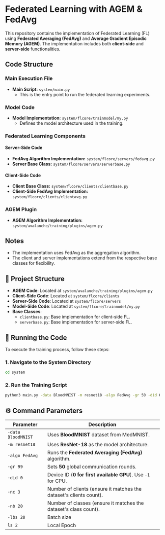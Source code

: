 # Federated Learning with AGEM & FedAvg

This repository contains the implementation of Federated Learning (FL) using **Federated Averaging (FedAvg)** and **Average Gradient Episodic Memory (AGEM)**. The implementation includes both **client-side** and **server-side** functionalities.

## Code Structure

### Main Execution File
- **Main Script:** `system/main.py`  
  - This is the entry point to run the federated learning experiments.

### Model Code
- **Model Implementation:** `system/flcore/trainmodel/my.py`  
  - Defines the model architecture used in the training.

### Federated Learning Components
#### Server-Side Code
- **FedAvg Algorithm Implementation:** `system/flcore/servers/fedavg.py`
- **Server Base Class:** `system/flcore/servers/serverbase.py`

#### Client-Side Code
- **Client Base Class:** `system/flcore/clients/clientbase.py`
- **Client-Side FedAvg Implementation:** `system/flcore/clients/clientavg.py`

### AGEM Plugin
- **AGEM Algorithm Implementation:** `system/avalanche/training/plugins/agem.py`


## Notes
- The implementation uses FedAvg as the aggregation algorithm.
- The client and server implementations extend from the respective base classes for flexibility.



## 📁 **Project Structure**
- **AGEM Code**: Located at `system/avalanche/training/plugins/agem.py`
- **Client-Side Code**: Located at `system/flcore/clients`
- **Server-Side Code**: Located at `system/flcore/servers`
- **Model-Side Code**: Located at `system/flcore/trainmodel/my.py`
- **Base Classes**:
  - `clientbase.py`: Base implementation for client-side FL.
  - `serverbase.py`: Base implementation for server-side FL.
  
## 🚀 **Running the Code**
To execute the training process, follow these steps:

### **1. Navigate to the System Directory**
```sh
cd system
```

### **2. Run the Training Script**
```sh
python3 main.py -data BloodMNIST -m resnet18 -algo FedAvg -gr 50 -did 0 -nc 3 -nb 20 -lbs 20 -ls 2
```

## ⚙ **Command Parameters**
| Parameter | Description |
|-----------|-------------|
| `-data BloodMNIST` | Uses **BloodMNIST** dataset from MedMNIST. |
| `-m resnet18` | Uses **ResNet-18** as the model architecture. |
| `-algo FedAvg` | Runs the **Federated Averaging (FedAvg)** algorithm. |
| `-gr 99` | Sets **50** global communication rounds. |
| `-did 0` | Device ID (**0 for first available GPU**). Use `-1` for CPU. |
| `-nc 3` | Number of clients (ensure it matches the dataset's clients count). |
| `-nb 20` | Number of classes (ensure it matches the dataset's class count). |
| `-lbs 20` | Batch size |
| `ls 2` | Local Epoch |


